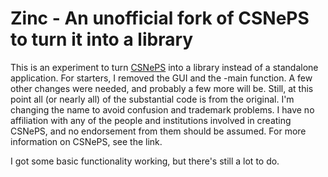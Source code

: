 Zinc - An unofficial fork of CSNePS to turn it into a library
======


This is an experiment to turn [CSNePS](https://github.com/SNePS/CSNePS/tree/semtype-objectlang) into a library instead of a standalone application. For starters, I removed the GUI and the -main function. A few other changes were needed, and probably a few more will be. Still, at this point all (or nearly all) of the substantial code is from the original. I'm changing the name to avoid confusion and trademark problems. I have no affiliation with any of the people and institutions involved in creating CSNePS, and no endorsement from them should be assumed. For more information on CSNePS, see the link.

I got some basic functionality working, but there's still a lot to do.
